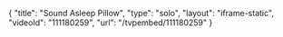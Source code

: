 {
    "title": "Sound Asleep Pillow",
    "type": "solo",
    "layout": "iframe-static",
    "videoId": "111180259",
    "url": "\/tvpembed\/111180259"
}